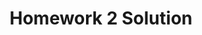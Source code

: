 ---
link: homework2_solution.pdf
title: Homework 2 Solution
year: 2017
categories: designopt_assignment
---